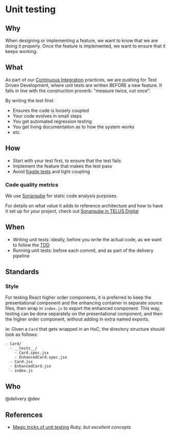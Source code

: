 # Unit testing

## Why

When designing or implementing a feature, we want to know that we are doing it properly. Once the feature is implemented, we want to ensure that it keeps working.

## What

As part of our [Continuous Integration](../../process/continuous-integration.md) practices, we are pushing for Test Driven Development, where unit tests are written BEFORE a new feature. It falls in line with the construction proverb: "measure twice, cut once".

By writing the test first:

- Ensures the code is loosely coupled
- Your code evolves in small steps
- You get automated regression testing
- You get living documentation as to how the system works
- etc.

## How

- Start with your test first, to ensure that the test fails
- Implement the feature that makes the test pass
- Avoid [fragile tests](https://www.youtube.com/watch?v=URSWYvyc42M) and tight coupling

### Code quality metrics

We use [Sonarqube][sonarqube] for static code analysis purposes.

For details on what value it adds to reference architecture and how to have it set up for your project, check out [Sonarqube in TELUS Digital][telus-sonarqube]

## When

- Writing unit tests: ideally, before you write the actual code, as we want to follow the [TDD][tdd]
- Running unit tests: before each commit, and as part of the delivery pipeline

## Standards

### Style

For testing React higher order components, it is preferred to keep the presentational component and the enhancing container in separate source files, then wrap in `index.js` to export the enhanced component. This way, testing can be done separately on the presentational component, and then the higher order component, without adding in extra named exports.

ie: Given a `Card` that gets wrapped in an HoC, the directory structure should look as follows:

```plain
- Card/
  - __tests__/
    - Card.spec.jsx
    - EnhancedCard.spec.jsx
  - Card.jsx
  - EnhancedCard.jsx
  - index.js
```

## Who

@delivery @dev

## References

- [Magic tricks of unit testing](https://www.youtube.com/watch?v=URSWYvyc42M) _Ruby, but excellent concepts_

[tdd]: https://en.wikipedia.org/wiki/Test-driven_development
[sonarqube]: https://github.com/SonarSource/sonarqube
[telus-sonarqube]: https://github.com/telus/sonarqube
